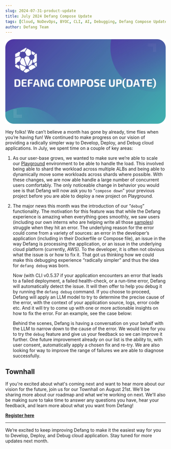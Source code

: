 ```yaml
---
slug: 2024-07-31-product-update
title: July 2024 Defang Compose Update
tags: [Cloud, NoDevOps, BYOC, CLI, AI, Debugging, Defang Compose Update]
author: Defang Team
---
```


![Defang Compose Update](/img/defang-compose-update.webp)

Hey folks! We can’t believe a month has gone by already, time flies when you’re having fun! We continued to make progress on our vision of providing a radically simpler way to Develop, Deploy, and Debug cloud applications. In July, we spent time on a couple of key areas:

1.  As our user-base grows, we wanted to make sure we’re able to scale our [Playground](https://docs.defang.io/docs/concepts/defang-playground) environment to be able to handle the load. This involved being able to shard the workload across multiple ALBs and being able to dynamically move some workloads  across shards where possible. With these changes, we are now able handle a large number of concurrent users comfortably. The only noticeable change in behavior you would see is that Defang will now ask you to “`compose down`” your previous project before you are able to deploy a new project on Playground.

2.  The major news this month was the introduction of our “`debug`” functionality. The motivation for this feature was that while the Defang experience is amazing when everything goes smoothly, we saw users (including our own interns who are helping write all those [samples](https://defang.io/#samples)) struggle when they hit an error. The underlying reason for the error could come from a variety of sources: an error in the developer’s application (including in their Dockerfile or Compose file), an issue in the way Defang is processing the application, or an issue in the underlying cloud platform (currently, AWS). To the developer, it is often not obvious what the issue is or how to fix it. That got us thinking how we could make this debugging experience “radically simpler” and thus the idea for `defang debug` was born.

    Now (with CLI v0.5.37 if your application encounters an error that leads to a failed deployment, a failed health-check, or a run-time error, Defang will automatically detect the issue. It will then offer to help you debug it by running the `defang debug`  command. If you choose to proceed, Defang will apply an LLM model to try to determine the precise cause of the error, with the context of your application source, logs, error code etc. And it will try to come up with one or more actionable insights on how to fix the error. For an example, see the case below:



    Behind the scenes, Defang is having a conversation on your behalf with the LLM to narrow down to the cause of the error.  We would love for you to try the `debug` feature and give us your feedback so we can improve it further. One future improvement already on our list is the ability to, with user consent, automatically apply a chosen fix and re-try. We are also looking for way to improve the range of failures we are able to diagnose successfully.

## Townhall

If you're excited about what's coming next and want to hear more about our vision for the future, join us for our Townhall on August 21st. We'll be sharing more about our roadmap and what we're working on next. We'll also be making sure to take time to answer any questions you have, hear your feedback, and learn more about what you want from Defang!

**[Register here](https://lu.ma/rlj13eq5)**

---

We’re excited to keep improving Defang to make it the easiest way for you to Develop, Deploy, and Debug cloud application. Stay tuned for more updates next month.

